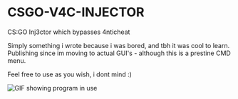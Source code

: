 # CSGO-V4C-INJECTOR
CS:GO Inj3ctor which bypasses 4nticheat

Simply something i wrote because i was bored, and tbh it was cool to learn.
Publishing since im moving to actual GUI's - although this is a prestine CMD menu.

Feel free to use as you wish, i dont mind :)

![GIF showing program in use](https://media3.giphy.com/media/5vQipCDwV1UcJJ7L35/giphy.gif?cid=790b7611f16c42891f61af95bd02d5675433863610a29544&rid=giphy.gif&ct=g)
